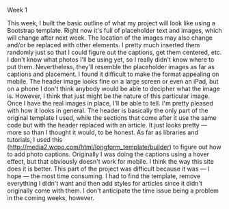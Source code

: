 Week 1

This week, I built the basic outline of what my project will look like using a Bootstrap template.
Right now it's full of placeholder text and images, which will change after next week. The location of the images may also change and/or be replaced with other elements. I pretty much inserted them randomly just so that I could figure out the captions, get them centered, etc. I don't know what photos I'll be using yet, so I really didn't know where to put them. Nevertheless, they'll resemble the placeholder images as far as captions and placement.
I found it difficult to make the format appealing on mobile. The header image looks fine on a large screen or even an iPad, but on a phone I don't think anybody would be able to decipher what the image is. However, I think that just might be the nature of this particular image. Once I have the real images in place, I'll be able to tell.
I'm pretty pleased with how it looks in general. The header is basically the only part of the original template I used, while the sections that come after it  use the same code but with the header replaced with an article. It just looks pretty — more so than I thought it would, to be honest.
As far as libraries and tutorials, I used this (http://media2.wcpo.com/html/longform_template/builder) to figure out how to add photo captions. Originally I was doing the captions using a hover effect, but that obviously doesn't work for mobile. I think the way this site does it is better.
This part of the project was difficult because it was — I hope — the most time consuming. I had to find the template, remove everything I didn't want and then add styles for articles since it didn't originally come with them. I don't anticipate the time issue being a problem in the coming weeks, however.
